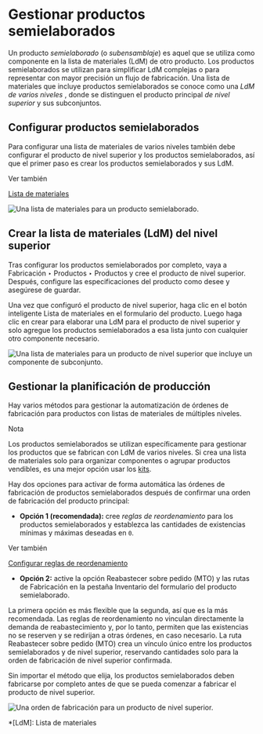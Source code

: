 # Gestionar productos semielaborados

Un producto _semielaborado_ (o _subensamblaje_) es aquel que se utiliza como
componente en la lista de materiales (LdM) de otro producto. Los productos
semielaborados se utilizan para simplificar LdM complejas o para representar
con mayor precisión un flujo de fabricación. Una lista de materiales que
incluye productos semielaborados se conoce como una _LdM de varios niveles_ ,
donde se distinguen el producto principal _de nivel superior_ y sus
subconjuntos.

## Configurar productos semielaborados

Para configurar una lista de materiales de varios niveles también debe
configurar el producto de nivel superior y los productos semielaborados, así
que el primer paso es crear los productos semielaborados y sus LdM.

Ver también

[Lista de materiales](bill_configuration.html)

![Una lista de materiales para un producto
semielaborado.](../../../../_images/semifinished-product-bom.png)

## Crear la lista de materiales (LdM) del nivel superior

Tras configurar los productos semielaborados por completo, vaya a Fabricación
‣ Productos ‣ Productos y cree el producto de nivel superior. Después,
configure las especificaciones del producto como desee y asegúrese de guardar.

Una vez que configuró el producto de nivel superior, haga clic en el botón
inteligente Lista de materiales en el formulario del producto. Luego haga clic
en crear para elaborar una LdM para el producto de nivel superior y solo
agregue los productos semielaborados a esa lista junto con cualquier otro
componente necesario.

![Una lista de materiales para un producto de nivel superior que incluye un
componente de subconjunto.](../../../../_images/custom-computer-bom.png)

## Gestionar la planificación de producción

Hay varios métodos para gestionar la automatización de órdenes de fabricación
para productos con listas de materiales de múltiples niveles.

Nota

Los productos semielaborados se utilizan específicamente para gestionar los
productos que se fabrican con LdM de varios niveles. Si crea una lista de
materiales solo para organizar componentes o agrupar productos vendibles, es
una mejor opción usar los [kits](kit_shipping.html).

Hay dos opciones para activar de forma automática las órdenes de fabricación
de productos semielaborados después de confirmar una orden de fabricación del
producto principal:

  * **Opción 1 (recomendada):** cree _reglas de reordenamiento_ para los productos semielaborados y establezca las cantidades de existencias mínimas y máximas deseadas en `0`.

Ver también

[Configurar reglas de reordenamiento](../../purchase/products/reordering.html)

  * **Opción 2:** active la opción Reabastecer sobre pedido (MTO) y las rutas de Fabricación en la pestaña Inventario del formulario del producto semielaborado.

La primera opción es más flexible que la segunda, así que es la más
recomendada. Las reglas de reordenamiento no vinculan directamente la demanda
de reabastecimiento y, por lo tanto, permiten que las existencias no se
reserven y se redirijan a otras órdenes, en caso necesario. La ruta
Reabastecer sobre pedido (MTO) crea un vínculo único entre los productos
semielaborados y de nivel superior, reservando cantidades solo para la orden
de fabricación de nivel superior confirmada.

Sin importar el método que elija, los productos semielaborados deben
fabricarse por completo antes de que se pueda comenzar a fabricar el producto
de nivel superior.

![Una orden de fabricación para un producto de nivel
superior.](../../../../_images/semifinished-on-mo.png)

  *[LdM]: Lista de materiales

